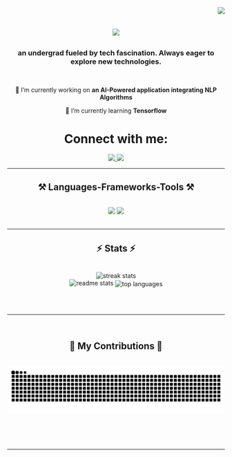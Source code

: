 

<!-- ### Hi there 👋
**riyasawant193/riyasawant193** is a ✨ _special_ ✨ repository because its `README.md` (this file) appears on your GitHub profile.

Here are some ideas to get you started:

- 🔭 I’m currently working on ...
- 🌱 I’m currently learning ...
- 👯 I’m looking to collaborate on ...
- 🤔 I’m looking for help with ...
- 💬 Ask me about ...
- 📫 How to reach me: ...
- 😄 Pronouns: ...
- ⚡ Fun fact: ...
-->


<img align="right" src="https://visitor-badge.laobi.icu/badge?page_id=riyasawant193.riyasawant193" />

<h1 align="center">
    <img src="https://readme-typing-svg.herokuapp.com/?font=Righteous&size=35&center=true&vCenter=true&width=500&height=70&duration=4000&lines=Hey+There!+👋;+I'm+Riya+Sawant!;" />
</h1>

<h3 align="center">an undergrad fueled by tech fascination. Always eager to explore new technologies.</h3>

<br/>

<div align="center">
 
 🔭 I’m currently working on **an AI-Powered application integrating NLP Algorithms**
 
 🌱 I’m currently learning **Tensorflow**

 </div>
 
<div align="center"> 
  <h1 align="center">Connect with me:</h1>
  <a href="mailto:riyasawant420@apsit.edu.in">
    <img src="https://www.flaticon.com/free-icon/gmail_732200?term=gmail&page=1&position=2&origin=search&related_id=732200&logo=gmail&logoColor=red" />
  </a>
  <a href="" target="_blank">
    <img src="https://www.flaticon.com/free-icon/linkedin_3536505?term=linkedin&page=1&position=1&origin=search&related_id=3536505&logo=linkedin&logoColor=white" target="_blank" />
  </a>
  </div>


 <hr/>
 
<h2 align="center">⚒️ Languages-Frameworks-Tools ⚒️</h2>
<br/>
<div align="center">
    <img src="https://skillicons.dev/icons?i=django,react,bootstrap,html,css,vscode,github,figma,illustrator,photoshop" />
    <img src="https://skillicons.dev/icons?i=nodejs,python,javascript,mysql,c,java" /><br>
</div>

<br/>
<hr/>

<h2 align="center">⚡ Stats ⚡</h2>
<br>
<div align=center>
  <img width=850 src="https://github-readme-streak-stats.demolab.com/?user=salesp07&count_private=true&theme=react&border_radius=10" alt="streak stats"/>
<br/>
  <img width=390 src="https://github-readme-stats.vercel.app/api?username=riyasawant193&count_private=true&show_icons=true&theme=react&rank_icon=github&border_radius=10" alt="readme stats" />

  <img width=325 align="center" src="https://github-readme-stats-riyasawant193.vercel.app/api/top-langs/?username=riyasawant193&hide=HTML&langs_count=8&layout=compact&theme=react&border_radius=10&size_weight=0.5&count_weight=0.5&exclude_repo=github-readme-stats" alt="top languages" />
</div>

<br/><br/>

<hr/>

<br/>

<div align="center">
  <h2>🐍 My Contributions 🐍</h2>
  <br>
  <img alt="snake eating my contributions" src="https://raw.githubusercontent.com/riyasawant193/riyasawant193/output/github-contribution-grid-snake.svg" />
  
  <br/><br/><br/>
</div>

<hr/>

<br/>

